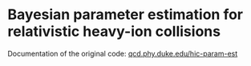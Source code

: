 # Bayesian parameter estimation for relativistic heavy-ion collisions

Documentation of the original code: [qcd.phy.duke.edu/hic-param-est](http://qcd.phy.duke.edu/hic-param-est)
